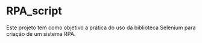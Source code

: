 # RPA_script
Este projeto tem como objetivo a prática do uso da biblioteca Selenium para criação de um sistema RPA.
